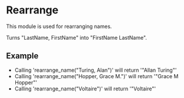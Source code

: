 
Rearrange 
========

This module is used for rearranging names. 

Turns "LastName, FirstName" into "FirstName LastName".

## Example

* Calling 'rearrange_name("Turing, Alan")' will return '"Allan Turing"'
* Calling 'rearrange_name("Hopper, Grace M.")' will return '"Grace M Hopper"'
* Calling 'rearrange_name("Voltaire")' will return '"Voltaire"'

